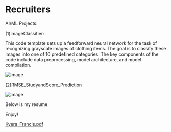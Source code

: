 # Recruiters

AI/ML Projects:

(1)imageClassifier:

This code template sets up a feedforward neural network for the task of recognizing grayscale images of clothing items. The goal is to classify these images into one of 10 predefined categories. The key components of the code include data preprocessing, model architecture, and model compilation.

![image](https://github.com/KyeraFrancis/Recruiters/assets/131722539/dad3526d-7f4e-40be-af25-687dd47e3678)


(2)RMSE_StudyandScore_Prediction


![image](https://github.com/KyeraFrancis/Recruiters/assets/131722539/fb02ae40-7be2-4926-9b8e-e0aeb9e8e230)


Below is my resume 

Enjoy!

[Kyera_Francis.pdf](https://github.com/KyeraFrancis/Recruiters/files/13179481/Kyera_Francis.pdf)
